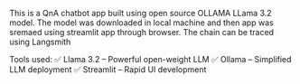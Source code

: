 This is a QnA chatbot app built using open source OLLAMA LLama 3.2 model.
The model was downloaded in local machine and then app was sremaed using streamlit app through browser.
The chain can be traced using Langsmith

Tools used:
✅ Llama 3.2 – Powerful open-weight LLM
✅ Ollama – Simplified LLM deployment
✅ Streamlit – Rapid UI development
